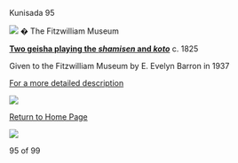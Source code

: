 Kunisada 95

![](kunisada/Part%20III/P.487-1937.jpg)
� The Fitzwilliam Museum

**[Two geisha playing the _shamisen_ and _koto_](../Group17.htm)** c. 1825

Given to the Fitzwilliam Museum by E. Evelyn Barron in 1937 

[For a more detailed description](../text487.htm)


[![](../backgrounds/back/backward.gif)](kunp489.htm)

[Return to Home Page](../texthomepage.htm)


[![](../backgrounds/back/forward.gif)](kunpt360.htm)

95 of 99
